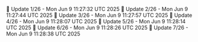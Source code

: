 📌 Update 1/26 - Mon Jun  9 11:27:32 UTC 2025
📌 Update 2/26 - Mon Jun  9 11:27:44 UTC 2025
📌 Update 3/26 - Mon Jun  9 11:27:57 UTC 2025
📌 Update 4/26 - Mon Jun  9 11:28:07 UTC 2025
📌 Update 5/26 - Mon Jun  9 11:28:14 UTC 2025
📌 Update 6/26 - Mon Jun  9 11:28:26 UTC 2025
📌 Update 7/26 - Mon Jun  9 11:28:38 UTC 2025
